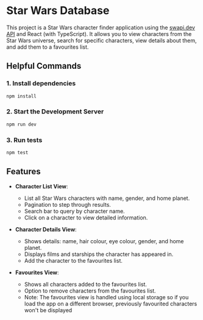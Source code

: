 # Star Wars Database

This project is a Star Wars character finder application using the [swapi.dev API](https://swapi.dev/) and React (with TypeScript). It allows you to view characters from the Star Wars universe, search for specific characters, view details about them, and add them to a favourites list.

## Helpful Commands

### 1. Install dependencies

```bash
npm install
```

### 2. Start the Development Server

```bash
npm run dev
```

### 3. Run tests

```bash
npm test
```

## Features

- **Character List View**:
  - List all Star Wars characters with name, gender, and home planet.
  - Pagination to step through results.
  - Search bar to query by character name.
  - Click on a character to view detailed information.
  
- **Character Details View**:
  - Shows details: name, hair colour, eye colour, gender, and home planet.
  - Displays films and starships the character has appeared in.
  - Add the character to the favourites list.

- **Favourites View**:
  - Shows all characters added to the favourites list.
  - Option to remove characters from the favourites list.
  - Note: The favourites view is handled using local storage so if you load the app on a different browser, previously favourited characters won't be displayed
